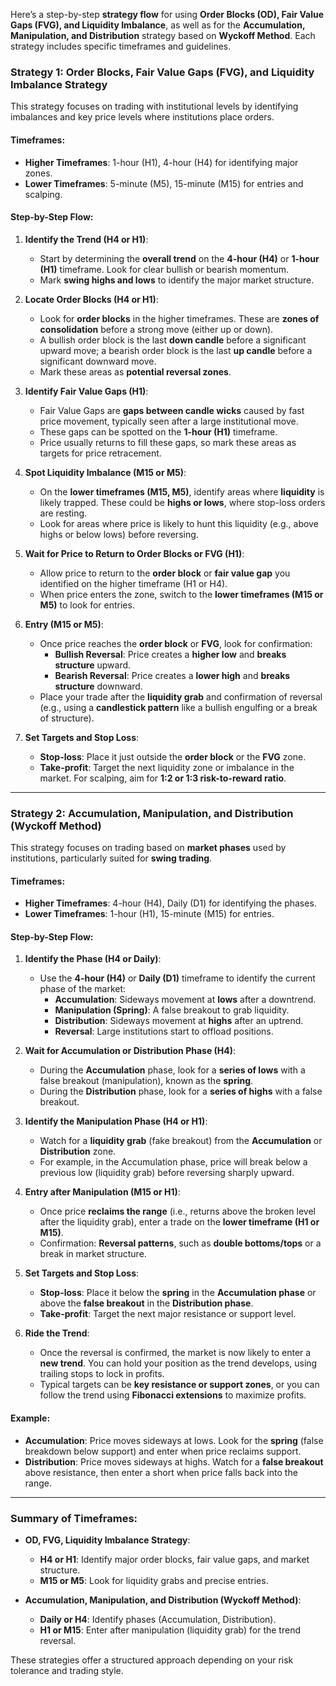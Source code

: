 Here’s a step-by-step **strategy flow** for using **Order Blocks (OD), Fair Value Gaps (FVG), and Liquidity Imbalance**, as well as for the **Accumulation, Manipulation, and Distribution** strategy based on **Wyckoff Method**. Each strategy includes specific timeframes and guidelines.

### **Strategy 1: Order Blocks, Fair Value Gaps (FVG), and Liquidity Imbalance Strategy**
This strategy focuses on trading with institutional levels by identifying imbalances and key price levels where institutions place orders.

#### **Timeframes**:
- **Higher Timeframes**: 1-hour (H1), 4-hour (H4) for identifying major zones.
- **Lower Timeframes**: 5-minute (M5), 15-minute (M15) for entries and scalping.

#### **Step-by-Step Flow**:

1. **Identify the Trend (H4 or H1)**:
   - Start by determining the **overall trend** on the **4-hour (H4)** or **1-hour (H1)** timeframe. Look for clear bullish or bearish momentum.
   - Mark **swing highs and lows** to identify the major market structure.

2. **Locate Order Blocks (H4 or H1)**:
   - Look for **order blocks** in the higher timeframes. These are **zones of consolidation** before a strong move (either up or down). 
   - A bullish order block is the last **down candle** before a significant upward move; a bearish order block is the last **up candle** before a significant downward move.
   - Mark these areas as **potential reversal zones**.

3. **Identify Fair Value Gaps (H1)**:
   - Fair Value Gaps are **gaps between candle wicks** caused by fast price movement, typically seen after a large institutional move.
   - These gaps can be spotted on the **1-hour (H1)** timeframe.
   - Price usually returns to fill these gaps, so mark these areas as targets for price retracement.

4. **Spot Liquidity Imbalance (M15 or M5)**:
   - On the **lower timeframes (M15, M5)**, identify areas where **liquidity** is likely trapped. These could be **highs or lows**, where stop-loss orders are resting.
   - Look for areas where price is likely to hunt this liquidity (e.g., above highs or below lows) before reversing.

5. **Wait for Price to Return to Order Blocks or FVG (H1)**:
   - Allow price to return to the **order block** or **fair value gap** you identified on the higher timeframe (H1 or H4). 
   - When price enters the zone, switch to the **lower timeframes (M15 or M5)** to look for entries.

6. **Entry (M15 or M5)**:
   - Once price reaches the **order block** or **FVG**, look for confirmation:
     - **Bullish Reversal**: Price creates a **higher low** and **breaks structure** upward.
     - **Bearish Reversal**: Price creates a **lower high** and **breaks structure** downward.
   - Place your trade after the **liquidity grab** and confirmation of reversal (e.g., using a **candlestick pattern** like a bullish engulfing or a break of structure).

7. **Set Targets and Stop Loss**:
   - **Stop-loss**: Place it just outside the **order block** or the **FVG** zone.
   - **Take-profit**: Target the next liquidity zone or imbalance in the market. For scalping, aim for **1:2 or 1:3 risk-to-reward ratio**.

---

### **Strategy 2: Accumulation, Manipulation, and Distribution (Wyckoff Method)**
This strategy focuses on trading based on **market phases** used by institutions, particularly suited for **swing trading**.

#### **Timeframes**:
- **Higher Timeframes**: 4-hour (H4), Daily (D1) for identifying the phases.
- **Lower Timeframes**: 1-hour (H1), 15-minute (M15) for entries.

#### **Step-by-Step Flow**:

1. **Identify the Phase (H4 or Daily)**:
   - Use the **4-hour (H4)** or **Daily (D1)** timeframe to identify the current phase of the market:
     - **Accumulation**: Sideways movement at **lows** after a downtrend.
     - **Manipulation (Spring)**: A false breakout to grab liquidity.
     - **Distribution**: Sideways movement at **highs** after an uptrend.
     - **Reversal**: Large institutions start to offload positions.

2. **Wait for Accumulation or Distribution Phase (H4)**:
   - During the **Accumulation** phase, look for a **series of lows** with a false breakout (manipulation), known as the **spring**.
   - During the **Distribution** phase, look for a **series of highs** with a false breakout.

3. **Identify the Manipulation Phase (H4 or H1)**:
   - Watch for a **liquidity grab** (fake breakout) from the **Accumulation** or **Distribution** zone.
   - For example, in the Accumulation phase, price will break below a previous low (liquidity grab) before reversing sharply upward.

4. **Entry after Manipulation (M15 or H1)**:
   - Once price **reclaims the range** (i.e., returns above the broken level after the liquidity grab), enter a trade on the **lower timeframe (H1 or M15)**.
   - Confirmation: **Reversal patterns**, such as **double bottoms/tops** or a break in market structure.

5. **Set Targets and Stop Loss**:
   - **Stop-loss**: Place it below the **spring** in the **Accumulation phase** or above the **false breakout** in the **Distribution phase**.
   - **Take-profit**: Target the next major resistance or support level.

6. **Ride the Trend**:
   - Once the reversal is confirmed, the market is now likely to enter a **new trend**. You can hold your position as the trend develops, using trailing stops to lock in profits.
   - Typical targets can be **key resistance or support zones**, or you can follow the trend using **Fibonacci extensions** to maximize profits.

#### Example:
- **Accumulation**: Price moves sideways at lows. Look for the **spring** (false breakdown below support) and enter when price reclaims support.
- **Distribution**: Price moves sideways at highs. Watch for a **false breakout** above resistance, then enter a short when price falls back into the range.

---

### Summary of Timeframes:
- **OD, FVG, Liquidity Imbalance Strategy**:
   - **H4 or H1**: Identify major order blocks, fair value gaps, and market structure.
   - **M15 or M5**: Look for liquidity grabs and precise entries.

- **Accumulation, Manipulation, and Distribution (Wyckoff Method)**:
   - **Daily or H4**: Identify phases (Accumulation, Distribution).
   - **H1 or M15**: Enter after manipulation (liquidity grab) for the trend reversal.

These strategies offer a structured approach depending on your risk tolerance and trading style.
